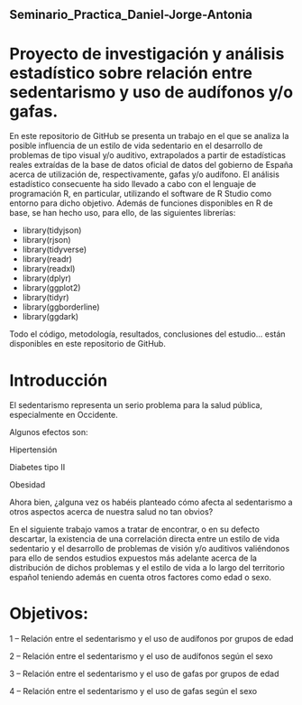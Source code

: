 ## Seminario_Practica_Daniel-Jorge-Antonia
# Proyecto de investigación y análisis estadístico sobre relación entre sedentarismo y uso de audífonos y/o gafas.

En este repositorio de GitHub se presenta un trabajo en el que se analiza la posible influencia de un estilo de vida sedentario en el desarrollo de problemas de tipo visual y/o auditivo, extrapolados a partir de estadísticas reales extraídas de la base de datos oficial de datos del gobierno de España acerca de utilización de, respectivamente, gafas y/o audífono. El análisis estadístico consecuente ha sido llevado a cabo con el lenguaje de programación R, en particular, utilizando el software de R Studio como entorno para dicho objetivo. Además de funciones disponibles en R de base, se han hecho uso, para ello, de las siguientes librerías:
- library(tidyjson)
- library(rjson)
- library(tidyverse)
- library(readr)
- library(readxl)
- library(dplyr)
- library(ggplot2)
- library(tidyr)
- library(ggborderline)
- library(ggdark)
  
Todo el código, metodología, resultados, conclusiones del estudio... están disponibles en este repositorio de GitHub.

# Introducción 

El sedentarismo representa un serio problema para la salud pública, especialmente en Occidente. 

Algunos efectos son: 

Hipertensión 

Diabetes tipo II 

Obesidad 

Ahora bien, ¿alguna vez os habéis planteado cómo afecta al sedentarismo a otros aspectos acerca de nuestra salud no tan obvios? 

En el siguiente trabajo vamos a tratar de encontrar, o en su defecto descartar, la existencia de una correlación directa entre un estilo de vida sedentario y el desarrollo de problemas de visión y/o auditivos valiéndonos para ello de sendos estudios expuestos más adelante acerca de la distribución de dichos problemas y el estilo de vida a lo largo del territorio español teniendo además en cuenta otros factores como edad o sexo. 


# Objetivos: 

1 – Relación entre el sedentarismo y el uso de audífonos por grupos de edad 

2 – Relación entre el sedentarismo y el uso de audífonos según el sexo 

3 – Relación entre el sedentarismo y el uso de gafas por grupos de edad 

4 – Relación entre el sedentarismo y el uso de gafas según el sexo 
